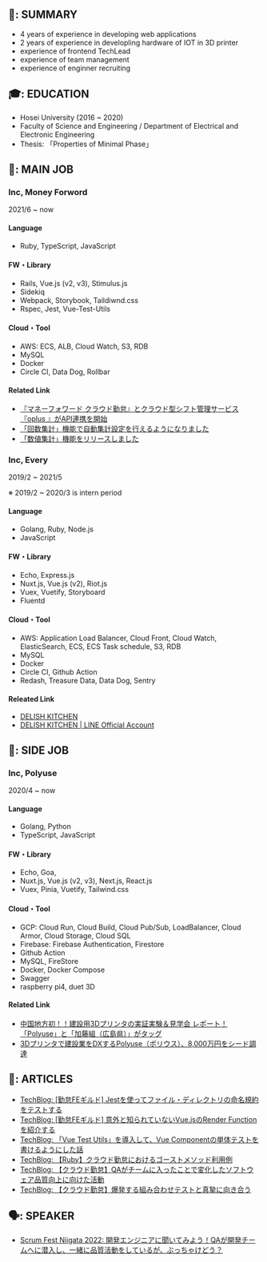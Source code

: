 ## 📖: SUMMARY

- 4 years of experience in developing web applications
- 2 years of experience in developling hardware of IOT in 3D printer
- experience of frontend TechLead
- experience of team management
- experience of enginner recruiting


## 🎓: EDUCATION
- Hosei University (2016 ~ 2020)
- Faculty of Science and Engineering / Department of Electrical and Electronic Engineering 
- Thesis: 「Properties of Minimal Phase」
  

## 🏢: MAIN JOB

### Inc, Money Forword

2021/6 ~ now

#### Language
- Ruby, TypeScript, JavaScript

#### FW・Library
- Rails, Vue.js (v2, v3), Stimulus.js
- Sidekiq
- Webpack, Storybook, Taildiwnd.css
- Rspec, Jest, Vue-Test-Utils

#### Cloud・Tool
- AWS: ECS, ALB, Cloud Watch, S3, RDB
- MySQL
- Docker
- Circle CI, Data Dog, Rollbar

#### Related Link
- [『マネーフォワード クラウド勤怠』とクラウド型シフト管理サービス『oplus 』がAPI連携を開始](https://prtimes.jp/main/html/rd/p/000000865.000008962.html)
- [「回数集計」機能で自動集計設定を行えるようになりました](https://biz.moneyforward.com/support/attendance/news/new-feature/20220519.html)
- [「数値集計」機能をリリースしました](https://biz.moneyforward.com/support/attendance/news/new-feature/20211217.html)


### Inc, Every

2019/2 ~ 2021/5

※ 2019/2 ~ 2020/3 is intern period

#### Language
- Golang, Ruby, Node.js
- JavaScript

#### FW・Library
- Echo, Express.js
- Nuxt.js, Vue.js (v2), Riot.js
- Vuex, Vuetify, Storyboard
- Fluentd

#### Cloud・Tool
- AWS: Application Load Balancer, Cloud Front, Cloud Watch, ElasticSearch, ECS, ECS Task schedule, S3, RDB
- MySQL
- Docker
- Circle CI, Github Action
- Redash, Treasure Data, Data Dog, Sentry

#### Releated Link
- [DELISH KITCHEN](https://delishkitchen.tv/)
- [DELISH KITCHEN | LINE Official Account](https://page.line.me/hta0453h)


## 🏢: SIDE JOB

### Inc, Polyuse

2020/4 ~ now

#### Language
- Golang, Python
- TypeScript, JavaScript

#### FW・Library
- Echo, Goa, 
- Nuxt.js, Vue.js (v2, v3), Next.js, React.js
- Vuex, Pinia, Vuetify, Tailwind.css

#### Cloud・Tool
- GCP: Cloud Run, Cloud Build, Cloud Pub/Sub, LoadBalancer, Cloud Armor, Cloud Storage, Cloud SQL
- Firebase: Firebase Authentication, Firestore
- Github Action
- MySQL, FireStore
- Docker, Docker Compose
- Swagger
- raspberry pi4, duet 3D


#### Related Link
- [中国地方初！！建設用3Dプリンタの実証実験＆見学会 レポート！「Polyuse」と「加藤組（広島県）」がタッグ](https://digital-construction.jp/column/318)
- [3Dプリンタで建設業をDXするPolyuse（ポリウス）、8,000万円をシード調達](https://thebridge.jp/2021/04/polyuse-seed-round-funding?fbclid=IwAR2If4jbob5lILWe0At5eumIN2kE2CbKjfK75zConkb0gBSQa2CIeMn8rAM)


## 📗: ARTICLES
- [TechBlog: [勤怠FEギルド] Jestを使ってファイル・ディレクトリの命名規約をテストする](https://moneyforward.com/engineers_blog/2022/08/30/naming-convention-by-jest/)
- [TechBlog: [勤怠FEギルド] 意外と知られていないVue.jsのRender Functionを紹介する](https://moneyforward.com/engineers_blog/2022/07/28/introduce-render-function/)
- [TechBlog: 「Vue Test Utils」を導入して、Vue Componentの単体テストを書けるようにした話](https://moneyforward.com/engineers_blog/2021/12/17/vue-test-utils/)
- [TechBlog: 【Ruby】クラウド勤怠におけるゴーストメソッド利用例](https://moneyforward.com/engineers_blog/2022/03/17/ghost-method-for-attendance/)
- [TechBlog: 【クラウド勤怠】QAがチームに入ったことで変化したソフトウェア品質向上に向けた活動](https://moneyforward.com/engineers_blog/2022/06/02/quality-improvement-with-qae/)
- [TechBlog: 【クラウド勤怠】爆発する組み合わせテストと真摯に向き合う](https://moneyforward.com/engineers_blog/2022/05/17/face-to-combinational-testing/)

## 🗣: SPEAKER
- [Scrum Fest Niigata 2022: 開発エンジニアに聞いてみよう！QAが開発チームへに潜入し、一緒に品質活動をしているが、ぶっちゃけどう？](https://confengine.com/conferences/scrum-fest-niigata-2022/proposal/16455/qa)
